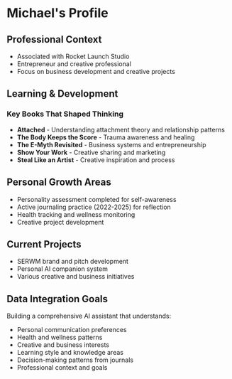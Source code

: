 
# Michael's Profile

## Professional Context
- Associated with Rocket Launch Studio
- Entrepreneur and creative professional
- Focus on business development and creative projects

## Learning & Development
### Key Books That Shaped Thinking
- **Attached** - Understanding attachment theory and relationship patterns
- **The Body Keeps the Score** - Trauma awareness and healing
- **The E-Myth Revisited** - Business systems and entrepreneurship
- **Show Your Work** - Creative sharing and marketing
- **Steal Like an Artist** - Creative inspiration and process

## Personal Growth Areas
- Personality assessment completed for self-awareness
- Active journaling practice (2022-2025) for reflection
- Health tracking and wellness monitoring
- Creative project development

## Current Projects
- SERWM brand and pitch development
- Personal AI companion system
- Various creative and business initiatives

## Data Integration Goals
Building a comprehensive AI assistant that understands:
- Personal communication preferences
- Health and wellness patterns  
- Creative and business interests
- Learning style and knowledge areas
- Decision-making patterns from journals
- Professional context and goals
